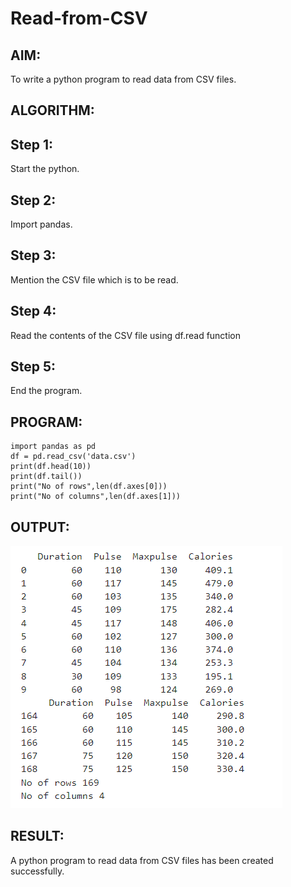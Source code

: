 # Read-from-CSV

## AIM:
To write a python program to read data from CSV files.

## ALGORITHM:
## Step 1:
Start the python.

## Step 2:
Import pandas.

## Step 3:
Mention the CSV file which is to be read.

## Step 4:
Read the contents of the CSV file using df.read function

## Step 5:
End the program.

## PROGRAM:
```
import pandas as pd
df = pd.read_csv('data.csv')
print(df.head(10))
print(df.tail())
print("No of rows",len(df.axes[0]))
print("No of columns",len(df.axes[1]))
```
## OUTPUT:
![output](read.png)
## RESULT:
A python program to read data from CSV files has been created successfully.